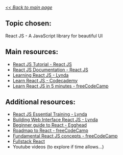 _[<< Back to main page](https://maggievu.github.io/learning-reactjs/)_

## Topic chosen:
React JS - A JavaScript library for beautiful UI

## Main resources:
- [React JS Tutorial - React JS](https://reactjs.org/tutorial/tutorial.html)
- [React JS Documentation - React JS](https://reactjs.org/docs/hello-world.html)
- [Learning React JS - Lynda](https://www.lynda.com/React-js-tutorials/Learning-React-js/645064-2.html?org=langara.ca)
- [Learn React JS - Codecademy](https://www.codecademy.com/learn/react-101)
- [Learn React JS in 5 minutes - freeCodeCamp](https://medium.freecodecamp.org/learn-react-js-in-5-minutes-526472d292f4)

## Additional resources:
- [React JS Essential Training - Lynda](https://www.lynda.com/React-js-tutorials/React-js-Essential-Training/496905-2.html?org=langara.ca)
- [Building Web Interface React JS - Lynda](https://www.lynda.com/React-js-tutorials/Building-Web-Interface-React-js/495271-2.html?org=langara.ca)
- [Beginner guide to React - Egghead](https://egghead.io/courses/the-beginner-s-guide-to-react)
- [Roadmap to React - freeCodeCamp](https://medium.freecodecamp.org/learning-react-roadmap-from-scratch-to-advanced-bff7735531b6)
- [Fundamental React JS concepts - freeCodeCamp](https://medium.freecodecamp.org/all-the-fundamental-react-js-concepts-jammed-into-this-single-medium-article-c83f9b53eac2)
- [Fullstack React](https://www.fullstackreact.com/30-days-of-react/)
- Youtube videos (to explore if time allows...)
